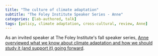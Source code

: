 ```yaml
---
title: "The culture of climate adaptation"
subtitle: "The Foley Institute Speaker Series - Anne"
categories: [lab-authored, talk]
tags: [policy, climate adaptation, cross-cultural, review, Anne]
---
```

As an invited speaker at The Foley Institute's fall speaker series, [Anne overviewed what we know about climate adaptation and how we should study it (and support it) going forward](https://www.youtube.com/watch?v=AJoGC-J_18w).
